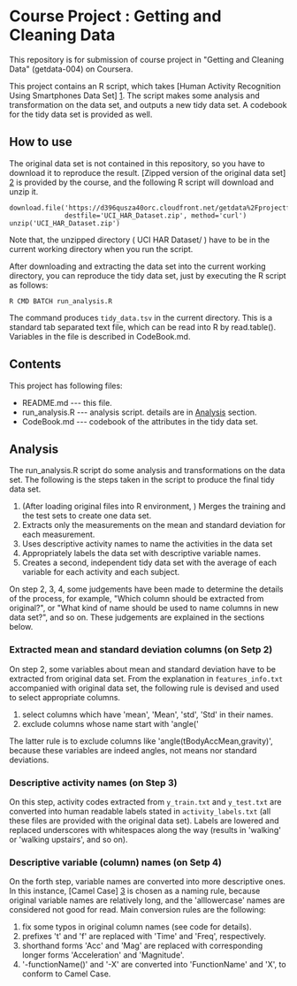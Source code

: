 # Course Project : Getting and Cleaning Data

This repository is for submission of course project in "Getting and Cleaning Data" (getdata-004) on Coursera.

This project contains an R script, which takes [Human Activity Recognition Using Smartphones Data Set] [1]. The script makes some analysis and transformation on the data set, and outputs a new tidy data set. A codebook for the tidy data set is provided as well.

## How to use

The original data set is not contained in this repository, so you have to download it to reproduce the result. [Zipped version of the original data set] [2] is provided by the course, and the following R script will download and unzip it.

    download.file('https://d396qusza40orc.cloudfront.net/getdata%2Fprojectfiles%2FUCI%20HAR%20Dataset.zip',
                  destfile='UCI_HAR_Dataset.zip', method='curl')
    unzip('UCI_HAR_Dataset.zip')
  
Note that, the unzipped directory ( UCI HAR Dataset/ ) have to be in the current working directory when you run the script.

After downloading and extracting the data set into the current working directory, you can reproduce the tidy data set, just by executing the R script as follows:

    R CMD BATCH run_analysis.R

The command produces `tidy_data.tsv` in the current directory. This is a standard tab separated text file, which can be read into R by read.table(). Variables in the file is described in CodeBook.md.

## Contents

This project has following files:

 * README.md  --- this file.
 * run_analysis.R --- analysis script. details are in [Analysis](#analysis) section.
 * CodeBook.md --- codebook of the attributes in the tidy data set.
 

## <a name="analysis" /> Analysis

The run_analysis.R script do some analysis and transformations on the data set. The following is the steps taken in the script to produce the final tidy data set.


1. (After loading original files into R environment, ) Merges the training and the test sets to create one data set.
2. Extracts only the measurements on the mean and standard deviation for each measurement. 
3. Uses descriptive activity names to name the activities in the data set
4. Appropriately labels the data set with descriptive variable names. 
5. Creates a second, independent tidy data set with the average of each variable for each activity and each subject. 

On step 2, 3, 4, some judgements have been made to determine the details of the process, for example, "Which column should be extracted from original?", or "What kind of name should be used to name columns in new data set?", and so on. These judgements are explained in the sections below.

### Extracted mean and standard deviation columns (on Setp 2)

On step 2, some variables about mean and standard deviation have to be extracted from original data set. From the explanation in `features_info.txt` accompanied with original data set, the following rule is devised and used to select appropriate columns.

  1. select columns which have 'mean', 'Mean', 'std', 'Std' in their names.
  2. exclude columns whose name start with 'angle('

The latter rule is to exclude columns like 'angle(tBodyAccMean,gravity)', because these variables are indeed angles, not means nor standard deviations.

### Descriptive activity names (on Step 3)

On this step, activity codes extracted from `y_train.txt` and `y_test.txt` are converted into human readable labels stated in `activity_labels.txt` (all these files are provided with the original data set). Labels are lowered and replaced underscores with whitespaces along the way (results in 'walking' or 'walking upstairs', and so on).

### Descriptive variable (column) names (on Setp 4)

On the forth step, variable names are converted into more descriptive ones. In this instance, [Camel Case] [3] is chosen as a naming rule, because original variable names are relatively long, and the 'alllowercase' names are considered not good for read. Main conversion rules are the following:

  1. fix some typos in original column names (see code for details).
  2. prefixes 't' and 'f' are replaced with 'Time' and 'Freq', respectively.
  3. shorthand forms 'Acc' and 'Mag' are replaced with corresponding longer forms 'Acceleration' and 'Magnitude'.
  4. '-functionName()' and '-X' are converted into 'FunctionName' and 'X', to conform to Camel Case.

[1]: http://archive.ics.uci.edu/ml/datasets/Human+Activity+Recognition+Using+Smartphones
[2]: https://d396qusza40orc.cloudfront.net/getdata%2Fprojectfiles%2FUCI%20HAR%20Dataset.zip
[3]: http://en.wikipedia.org/wiki/CamelCase
